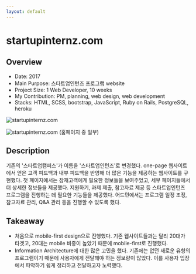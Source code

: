```yaml
---
layout: default
---
```


# startupinternz.com

## Overview

* Date: 2017
* Main Purpose: 스타트업인턴즈 프로그램 website
* Project Size: 1 Web Developer, 10 weeks
* My Contribution: PM, planning, web design, web development
* Stacks: HTML, SCSS, bootstrap, JavaScript, Ruby on Rails, PostgreSQL, heroku

![startupinternz.com]({{"/assets/img/project/2017_startupinternz_com_1.jpg"}})

![startupinternz.com]({{"/assets/img/project/2017_startupinternz_com_2.jpg"}})
(홈페이지 중 일부)

## Description

기존의 '스타트업캠퍼스'가 이름을 '스타트업인턴즈'로 변경했다. 
one-page 웹사이트에서 얻은 고객 피드백과 내부 피드백을 반영해 더 많은 기능을 제공하는 웹사이트를 구현했다. 
첫 페이지에서는 잠재고객에게 필요한 정보들을 보여주었고, 세부 페이지들에서 더 상세한 정보들을 제공했다. 
지원하기, 과제 제출, 참고자료 제공 등 스타트업인턴즈 프로그램을 진행하는 데 필요한 기능들을 제공했다. 
어드민에서는 프로그램 일정 조정, 참고자료 관리, Q&A 관리 등을 진행할 수 있도록 했다. 

## Takeaway

* 처음으로 mobile-first design으로 진행했다. 
기존 웹사이트들과는 달리 20대가 타겟고, 20대는 mobile 비중이 높았기 때문에 mobile-first로 진행했다. 
* Information Architecture에 대한 많은 고민을 했다. 
기존에는 없던 새로운 유형의 프로그램이기 때문에 사용자에게 전달해야 하는 정보량이 많았다. 
이를 사용자 입장에서 파악하기 쉽게 정리하고 전달하고자 노력했다. 